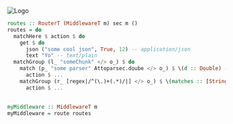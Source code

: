 ![Logo](https://cdn.rawgit.com/athanclark/nested-routes-website/master/static/images/logo.svg)

```haskell
routes :: RouterT (MiddlewareT m) sec m ()
routes = do
  matchHere $ action $ do
    get $ do
      json ("some cool json", True, 12) -- application/json
      text "Yo" -- text/plain
  matchGroup (l_ "someChunk" </> o_) $ do
    match (p_ "some parser" Attoparsec.doube </> o_) $ \(d :: Double) -> -- "/someChunk/124.234" would match
      action $ ...
    matchGroup (r_ [regex|/^(\.)+(.*)/|] </> o_) $ \(matches :: [String]) -> -- "/someChunk/....huh?" would match
      action $ ...
      
      
myMiddleware :: MiddlewareT m
myMiddleware = route routes
```
